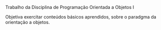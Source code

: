 Trabalho da Disciplina de Programação Orientada a Objetos I

Objetiva exercitar conteúdos básicos aprendidos, sobre o paradgma da orientação a objetos.
